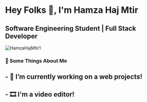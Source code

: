 <h1>Hey Folks 👋, I'm Hamza Haj Mtir</h1>
<h2>Software Engineering Student | Full Stack Developer</h2>
<p align="left"> <img src="https://komarev.com/ghpvc/?username=HamzaHajMtir1" alt="HamzaHajMtir1" /> </p>
<h3>🧐 Some Things About Me</h3>
<h2> - 🔭 I’m currently working on a web projects! <br/></h2>
<h2> - 🎞️ I'm a video editor! <br/></h2>

